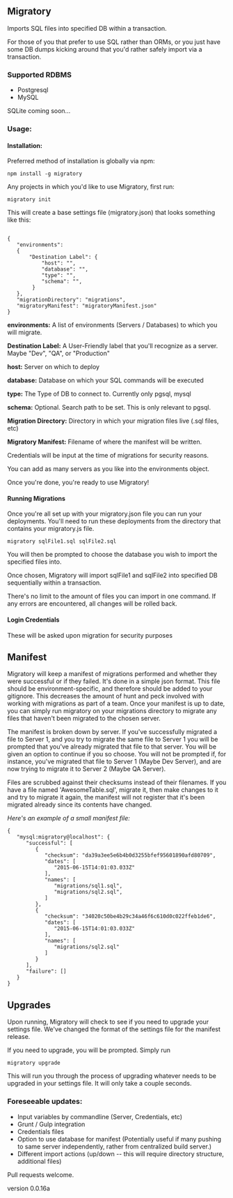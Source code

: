 ## Migratory
Imports SQL files into specified DB within a transaction.

For those of you that prefer to use SQL rather than ORMs,
or you just have some DB dumps kicking around that you'd
rather safely import via a transaction.

### Supported RDBMS
* Postgresql
* MySQL

SQLite coming soon...

### Usage:
#### Installation:

Preferred method of installation is globally via npm:

```
npm install -g migratory
```

Any projects in which you'd like to use Migratory, first run:

```
migratory init
```

This will create a base settings file (migratory.json) that looks something like this:

```

{
   "environments":
   {
       "Destination Label": {
           "host": "",
           "database": "",
           "type": "",
           "schema": "",
        }
   },
   "migrationDirectory": "migrations",
   "migratoryManifest": "migratoryManifest.json"
}
```

**environments:** A list of environments (Servers / Databases) to which you will migrate.

   **Destination Label:** A User-Friendly label that you'll recognize as a server. Maybe "Dev", "QA", or "Production"

   **host:** Server on which to deploy

   **database:** Database on which your SQL commands will be executed

   **type:** The Type of DB to connect to. Currently only pgsql, mysql

   **schema:** Optional. Search path to be set. This is only relevant to pgsql.

**Migration Directory:** Directory in which your migration files live (.sql files, etc)

**Migratory Manifest:** Filename of where the manifest will be written.

Credentials will be input at the time of migrations for security reasons.

You can add as many servers as you like into the environments object.

Once you're done, you're ready to use Migratory!

#### Running Migrations
Once you're all set up with your migratory.json file you can run your deployments. You'll need to run these deployments from the directory that contains your migratory.js file.

```
migratory sqlFile1.sql sqlFile2.sql
```

You will then be prompted to choose the database you wish to import the specified files into.

Once chosen, Migratory will import sqlFile1 and sqlFile2 into specified DB sequentially within a transaction.

There's no limit to the amount of files you can import in one command.
If any errors are encountered, all changes will be rolled back.

#### Login Credentials
These will be asked upon migration for security purposes

## Manifest

Migratory will keep a manifest of migrations performed and whether they were successful or if they failed.
It's done in a simple json format.  This file should be environment-specific, and therefore should be added to your gitignore.  This decreases the amount of hunt and peck involved with working with migrations as part of a team.  Once your manifest is up to date, you can simply run migratory on your migrations directory to migrate any files that haven't been migrated to the chosen server.

The manifest is broken down by server. If you've successfully migrated a file to Server 1, and you try to migrate the same file to Server 1 you will be prompted that you've already migrated that file to that server. You will be given an option to continue if you so choose.  You will not be prompted if, for instance, you've migrated that file to Server 1 (Maybe Dev Server), and are now trying to migrate it to Server 2 (Maybe QA Server).

Files are scrubbed against their checksums instead of their filenames. If you have a file named 'AwesomeTable.sql', migrate it, then make changes to it and try to migrate it again, the manifest will not register that it's been migrated already since its contents have changed.

*Here's an example of a small manifest file:*

```
{
   "mysql:migratory@localhost": {
      "successful": [
         {
            "checksum": "da39a3ee5e6b4b0d3255bfef95601890afd80709",
            "dates": [
               "2015-06-15T14:01:03.033Z"
            ],
            "names": [
               "migrations/sql1.sql",
               "migrations/sql2.sql",
            ]
         },
         {
            "checksum": "34020c50be4b29c34a46f6c610d0c022ffeb1de6",
            "dates": [
               "2015-06-15T14:01:03.033Z"
            ],
            "names": [
               "migrations/sql2.sql"
            ]
         }
      ],
      "failure": []
   }
}
```

## Upgrades
Upon running, Migratory will check to see if you need to upgrade your settings file. We've changed the format of the settings file for the manifest release.

If you need to upgrade, you will be prompted.  Simply run

```
migratory upgrade
```

This will run you through the process of upgrading whatever needs to be upgraded in your settings file. It will only take a couple seconds.

### Foreseeable updates:
* Input variables by commandline (Server, Credentials, etc)
* Grunt / Gulp integration
* Credentials files
* Option to use database for manifest (Potentially useful if many pushing to same server independently, rather from centralized build server.)
* Different import actions (up/down -- this will require directory structure, additional files)

Pull requests welcome.

version 0.0.16a
